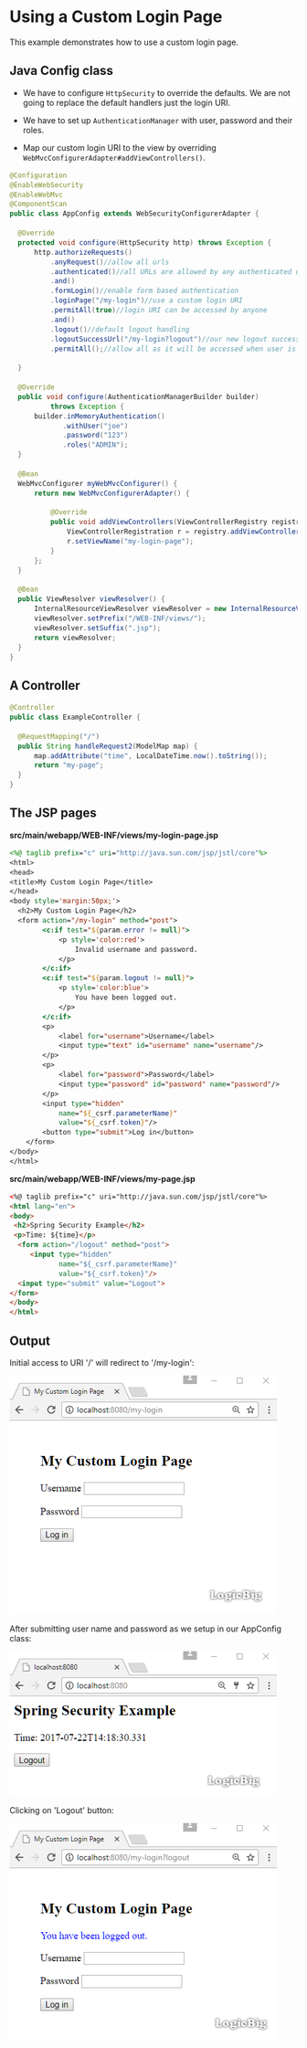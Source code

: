 # Using a Custom Login Page

This example demonstrates how to use a custom login page.

## Java Config class

* We have to configure `HttpSecurity` to override the defaults. We are not going to replace the default handlers just the login URI.

* We have to set up `AuthenticationManager` with user, password and their roles.

* Map our custom login URI to the view by overriding `WebMvcConfigurerAdapter#addViewControllers()`.

```java
@Configuration
@EnableWebSecurity
@EnableWebMvc
@ComponentScan
public class AppConfig extends WebSecurityConfigurerAdapter {

  @Override
  protected void configure(HttpSecurity http) throws Exception {
      http.authorizeRequests()
          .anyRequest()//allow all urls
          .authenticated()//all URLs are allowed by any authenticated user, no role restrictions.
          .and()
          .formLogin()//enable form based authentication
          .loginPage("/my-login")//use a custom login URI
          .permitAll(true)//login URI can be accessed by anyone
          .and()
          .logout()//default logout handling
          .logoutSuccessUrl("/my-login?logout")//our new logout success url, we are not replacing other defaults.
          .permitAll();//allow all as it will be accessed when user is not logged in anymore

  }

  @Override
  public void configure(AuthenticationManagerBuilder builder)
          throws Exception {
      builder.inMemoryAuthentication()
             .withUser("joe")
             .password("123")
             .roles("ADMIN");
  }

  @Bean
  WebMvcConfigurer myWebMvcConfigurer() {
      return new WebMvcConfigurerAdapter() {

          @Override
          public void addViewControllers(ViewControllerRegistry registry) {
              ViewControllerRegistration r = registry.addViewController("/my-login");
              r.setViewName("my-login-page");
          }
      };
  }

  @Bean
  public ViewResolver viewResolver() {
      InternalResourceViewResolver viewResolver = new InternalResourceViewResolver();
      viewResolver.setPrefix("/WEB-INF/views/");
      viewResolver.setSuffix(".jsp");
      return viewResolver;
  }
}
```

## A Controller

```java
@Controller
public class ExampleController {

  @RequestMapping("/")
  public String handleRequest2(ModelMap map) {
      map.addAttribute("time", LocalDateTime.now().toString());
      return "my-page";
  }
}
```

## The JSP pages

**src/main/webapp/WEB-INF/views/my-login-page.jsp**

```jsp
<%@ taglib prefix="c" uri="http://java.sun.com/jsp/jstl/core"%>
<html>
<head>
<title>My Custom Login Page</title>
</head>
<body style='margin:50px;'>
  <h2>My Custom Login Page</h2>
  <form action="/my-login" method="post">
    	<c:if test="${param.error != null}">
    		<p style='color:red'>
    			Invalid username and password.
    		</p>
    	</c:if>
    	<c:if test="${param.logout != null}">
    		<p style='color:blue'>
    			You have been logged out.
    		</p>
    	</c:if>
    	<p>
    		<label for="username">Username</label>
    		<input type="text" id="username" name="username"/>
    	</p>
    	<p>
    		<label for="password">Password</label>
    		<input type="password" id="password" name="password"/>
    	</p>
    	<input type="hidden"
    		name="${_csrf.parameterName}"
    		value="${_csrf.token}"/>
    	<button type="submit">Log in</button>
    </form>
</body>
</html>
```

**src/main/webapp/WEB-INF/views/my-page.jsp**

```html
<%@ taglib prefix="c" uri="http://java.sun.com/jsp/jstl/core"%>
<html lang="en">
<body>
 <h2>Spring Security Example</h2>
 <p>Time: ${time}</p>
  <form action="/logout" method="post">
     <input type="hidden"
            name="${_csrf.parameterName}"
            value="${_csrf.token}"/>
  <input type="submit" value="Logout">
</form>
</body>
</html>
```

## Output

Initial access to URI '/' will redirect to '/my-login':

![module](images/output.png)

After submitting user name and password as we setup in our AppConfig class:

![module](images/output2.png)

Clicking on 'Logout' button:

![module](images/output3.png)